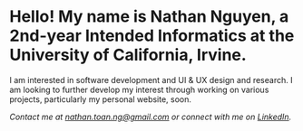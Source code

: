 # Hello! My name is Nathan Nguyen, a 2nd-year Intended Informatics at the University of California, Irvine.

I am interested in software development and UI & UX design and research. I am looking to further develop my interest through working on various projects, particularly my personal website, soon.

*Contact me at [nathan.toan.ng@gmail.com](mailto:nathan.toan.ng@gmail.com) or connect with me on [LinkedIn](https://www.linkedin.com/in/nathantoannguyen).*

<!--- Add resume link later (ask during OH how to add pdf link, does not work) -->
